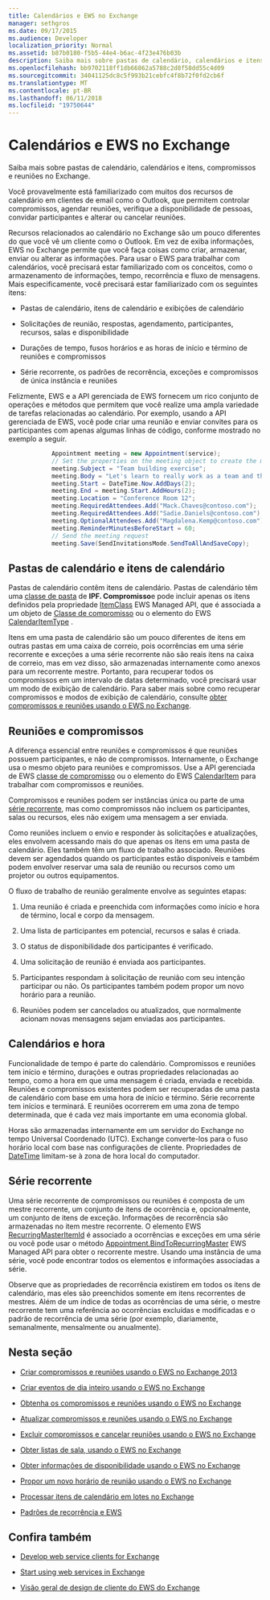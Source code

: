 ```yaml
---
title: Calendários e EWS no Exchange
manager: sethgros
ms.date: 09/17/2015
ms.audience: Developer
localization_priority: Normal
ms.assetid: b87b0180-f5b5-44e4-b6ac-4f23e476b03b
description: Saiba mais sobre pastas de calendário, calendários e itens, compromissos e reuniões no Exchange.
ms.openlocfilehash: bb9702118ff1db66862a5788c2d8f58dd55c4d09
ms.sourcegitcommit: 34041125dc8c5f993b21cebfc4f8b72f0fd2cb6f
ms.translationtype: MT
ms.contentlocale: pt-BR
ms.lasthandoff: 06/11/2018
ms.locfileid: "19750644"
---
```

# <a name="calendars-and-ews-in-exchange"></a>Calendários e EWS no Exchange

Saiba mais sobre pastas de calendário, calendários e itens, compromissos e reuniões no Exchange.
  
Você provavelmente está familiarizado com muitos dos recursos de calendário em clientes de email como o Outlook, que permitem controlar compromissos, agendar reuniões, verifique a disponibilidade de pessoas, convidar participantes e alterar ou cancelar reuniões.
  
Recursos relacionados ao calendário no Exchange são um pouco diferentes do que você vê um cliente como o Outlook. Em vez de exiba informações, EWS no Exchange permite que você faça coisas como criar, armazenar, enviar ou alterar as informações. Para usar o EWS para trabalhar com calendários, você precisará estar familiarizado com os conceitos, como o armazenamento de informações, tempo, recorrência e fluxo de mensagens. Mais especificamente, você precisará estar familiarizado com os seguintes itens:
  
- Pastas de calendário, itens de calendário e exibições de calendário
    
- Solicitações de reunião, respostas, agendamento, participantes, recursos, salas e disponibilidade
    
- Durações de tempo, fusos horários e as horas de início e término de reuniões e compromissos
    
- Série recorrente, os padrões de recorrência, exceções e compromissos de única instância e reuniões
    
Felizmente, EWS e a API gerenciada de EWS fornecem um rico conjunto de operações e métodos que permitem que você realize uma ampla variedade de tarefas relacionadas ao calendário. Por exemplo, usando a API gerenciada de EWS, você pode criar uma reunião e enviar convites para os participantes com apenas algumas linhas de código, conforme mostrado no exemplo a seguir.
  
```cs
            Appointment meeting = new Appointment(service);
            // Set the properties on the meeting object to create the meeting.
            meeting.Subject = "Team building exercise";
            meeting.Body = "Let's learn to really work as a team and then have lunch!";
            meeting.Start = DateTime.Now.AddDays(2);
            meeting.End = meeting.Start.AddHours(2);
            meeting.Location = "Conference Room 12";
            meeting.RequiredAttendees.Add("Mack.Chaves@contoso.com");
            meeting.RequiredAttendees.Add("Sadie.Daniels@contoso.com");
            meeting.OptionalAttendees.Add("Magdalena.Kemp@contoso.com");
            meeting.ReminderMinutesBeforeStart = 60;
            // Send the meeting request
            meeting.Save(SendInvitationsMode.SendToAllAndSaveCopy);

```

## <a name="calendar-folders-and-calendar-items"></a>Pastas de calendário e itens de calendário
<a name="bk_CalendarFolder"> </a>

Pastas de calendário contêm itens de calendário. Pastas de calendário têm uma [classe de pasta](http://msdn.microsoft.com/library/0041d135-2869-4612-89a5-d1aa86aa1093%28Office.15%29.aspx) de **IPF. Compromisso**e pode incluir apenas os itens definidos pela propriedade [ItemClass](http://msdn.microsoft.com/en-us/library/microsoft.exchange.webservices.data.item.itemclass%28v=exchg.80%29.aspx) EWS Managed API, que é associada a um objeto de [Classe de compromisso](http://msdn.microsoft.com/en-us/library/microsoft.exchange.webservices.data.appointment%28v=exchg.80%29.aspx) ou o elemento do EWS [CalendarItemType](http://msdn.microsoft.com/library/1feb0788-adf7-4a7c-830c-005214ad930f%28Office.15%29.aspx) . 
  
Itens em uma pasta de calendário são um pouco diferentes de itens em outras pastas em uma caixa de correio, pois ocorrências em uma série recorrente e exceções a uma série recorrente não são reais itens na caixa de correio, mas em vez disso, são armazenadas internamente como anexos para um recorrente mestre. Portanto, para recuperar todos os compromissos em um intervalo de datas determinado, você precisará usar um modo de exibição de calendário. Para saber mais sobre como recuperar compromissos e modos de exibição de calendário, consulte [obter compromissos e reuniões usando o EWS no Exchange](how-to-get-appointments-and-meetings-by-using-ews-in-exchange.md).
  
## <a name="meetings-and-appointments"></a>Reuniões e compromissos
<a name="bk_meetings"> </a>

A diferença essencial entre reuniões e compromissos é que reuniões possuem participantes, e não de compromissos. Internamente, o Exchange usa o mesmo objeto para reuniões e compromissos. Use a API gerenciada de EWS [classe de compromisso](http://msdn.microsoft.com/en-us/library/microsoft.exchange.webservices.data.appointment%28v=exchg.80%29.aspx) ou o elemento do EWS [CalendarItem](http://msdn.microsoft.com/library/b0c1fd27-b6da-46e5-88b8-88f00c71ba80%28Office.15%29.aspx) para trabalhar com compromissos e reuniões. 
  
Compromissos e reuniões podem ser instâncias única ou parte de uma [série recorrente](recurrence-patterns-and-ews.md), mas como compromissos não incluem os participantes, salas ou recursos, eles não exigem uma mensagem a ser enviada.
  
Como reuniões incluem o envio e responder às solicitações e atualizações, eles envolvem acessando mais do que apenas os itens em uma pasta de calendário. Eles também têm um fluxo de trabalho associado. Reuniões devem ser agendados quando os participantes estão disponíveis e também podem envolver reservar uma sala de reunião ou recursos como um projetor ou outros equipamentos.
  
O fluxo de trabalho de reunião geralmente envolve as seguintes etapas:
  
1. Uma reunião é criada e preenchida com informações como início e hora de término, local e corpo da mensagem.
    
2. Uma lista de participantes em potencial, recursos e salas é criada.
    
3. O status de disponibilidade dos participantes é verificado. 
    
4. Uma solicitação de reunião é enviada aos participantes.
    
5. Participantes respondam à solicitação de reunião com seu intenção participar ou não. Os participantes também podem propor um novo horário para a reunião.
    
6. Reuniões podem ser cancelados ou atualizados, que normalmente acionam novas mensagens sejam enviadas aos participantes.
    
## <a name="calendars-and-time"></a>Calendários e hora
<a name="bk_Time"> </a>

Funcionalidade de tempo é parte do calendário. Compromissos e reuniões tem início e término, durações e outras propriedades relacionadas ao tempo, como a hora em que uma mensagem é criada, enviada e recebida. Reuniões e compromissos existentes podem ser recuperadas de uma pasta de calendário com base em uma hora de início e término. Série recorrente tem inícios e terminará. E reuniões ocorrerem em uma zona de tempo determinada, que é cada vez mais importante em uma economia global.
  
Horas são armazenadas internamente em um servidor do Exchange no tempo Universal Coordenado (UTC). Exchange converte-los para o fuso horário local com base nas configurações de cliente. Propriedades de [DateTime](http://msdn.microsoft.com/library/9c6ecd4c-779c-4fa5-8082-dd2bc0a751f4%28Office.15%29.aspx) limitam-se à zona de hora local do computador. 
  
## <a name="recurring-series"></a>Série recorrente
<a name="bk_recurrence"> </a>

Uma série recorrente de compromissos ou reuniões é composta de um mestre recorrente, um conjunto de itens de ocorrência e, opcionalmente, um conjunto de itens de exceção. Informações de recorrência são armazenadas no item mestre recorrente. O elemento EWS [RecurringMasterItemId](http://msdn.microsoft.com/library/5800b58c-f3d7-4d8f-acc0-d13e02f4e258%28Office.15%29.aspx) é associado a ocorrências e exceções em uma série ou você pode usar o método [Appointment.BindToRecurringMaster](http://msdn.microsoft.com/en-us/library/dd635978%28v=EXCHG.80%29.aspx) EWS Managed API para obter o recorrente mestre. Usando uma instância de uma série, você pode encontrar todos os elementos e informações associadas a série. 
  
Observe que as propriedades de recorrência existirem em todos os itens de calendário, mas eles são preenchidos somente em itens recorrentes de mestres. Além de um índice de todas as ocorrências de uma série, o mestre recorrente tem uma referência ao ocorrências excluídas e modificadas e o padrão de recorrência de uma série (por exemplo, diariamente, semanalmente, mensalmente ou anualmente).
  
## <a name="in-this-section"></a>Nesta seção
<a name="bk_inthissection"> </a>

- [Criar compromissos e reuniões usando o EWS no Exchange 2013](how-to-create-appointments-and-meetings-by-using-ews-in-exchange-2013.md)
    
- [Criar eventos de dia inteiro usando o EWS no Exchange](how-to-create-all-day-events-by-using-ews-in-exchange.md)
    
- [Obtenha os compromissos e reuniões usando o EWS no Exchange](how-to-get-appointments-and-meetings-by-using-ews-in-exchange.md)
    
- [Atualizar compromissos e reuniões usando o EWS no Exchange](how-to-update-appointments-and-meetings-by-using-ews-in-exchange.md)
    
- [Excluir compromissos e cancelar reuniões usando o EWS no Exchange](how-to-delete-appointments-and-cancel-meetings-by-using-ews-in-exchange.md)
    
- [Obter listas de sala, usando o EWS no Exchange](how-to-get-room-lists-by-using-ews-in-exchange.md)
    
- [Obter informações de disponibilidade usando o EWS no Exchange](how-to-get-free-busy-information-by-using-ews-in-exchange.md)
    
- [Propor um novo horário de reunião usando o EWS no Exchange](how-to-propose-a-new-meeting-time-by-using-ews-in-exchange.md)
    
- [Processar itens de calendário em lotes no Exchange](how-to-process-calendar-items-in-batches-in-exchange.md)
    
- [Padrões de recorrência e EWS](recurrence-patterns-and-ews.md)
    
## <a name="see-also"></a>Confira também


- [Develop web service clients for Exchange](develop-web-service-clients-for-exchange.md)
    
- [Start using web services in Exchange](start-using-web-services-in-exchange.md)
    
- [Visão geral de design de cliente do EWS do Exchange](ews-client-design-overview-for-exchange.md)
    

